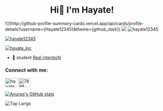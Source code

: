 <h1 align="center">Hi👋  I'm Hayate!</h1>

<p align="left">
  ![](http://github-profile-summary-cards.vercel.app/api/cards/profile-details?username={Hayate12345}&theme={github_dark})
  <img src="http://github-profile-summary-cards.vercel.app/api/cards/profile-details?username={Hayate12345}&theme={github_dark}" />
  <img src="https://komarev.com/ghpvc/?username=hayate12345&label=Profile%20views&color=0e75b6&style=flat" alt="hayate12345" /> 
</p>

<p align="left"> <a href="https://github.com/ryo-ma/github-profile-trophy"><img src="https://github-profile-trophy.vercel.app/?username=hayate12345" alt="hayate12345" /></a> </p>

<p align="left"> <a href="https://twitter.com/hayate_kic" target="blank"><img src="https://img.shields.io/twitter/follow/hayate_kic?logo=twitter&style=for-the-badge" alt="hayate_kic" /></a> </p>

- 🔭 student [Real intentioN](https://real-intention.website/Real-intentioN-Official)

<h3 align="left">Connect with me:</h3>
<p align="left">
<a href="https://twitter.com/hayate_kic" target="blank"><img align="center" src="https://raw.githubusercontent.com/rahuldkjain/github-profile-readme-generator/master/src/images/icons/Social/twitter.svg" alt="hayate_kic" height="30" width="40" /></a>
<a href="https://discord.gg/7898" target="blank"><img align="center" src="https://raw.githubusercontent.com/rahuldkjain/github-profile-readme-generator/master/src/images/icons/Social/discord.svg" alt="7898" height="30" width="40" /></a>
</p>

[![Anurag's GitHub stats](https://github-readme-stats.vercel.app/api?username=Hayate12345)](https://github.com/Hayate12345/github-readme-stats)

![Top Langs](https://github-readme-stats.vercel.app/api/top-langs/?username=Hayate12345&layout=compact)

